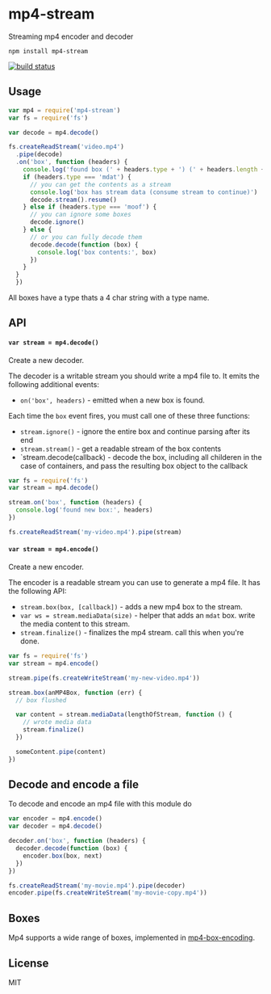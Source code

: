 # mp4-stream

Streaming mp4 encoder and decoder

```
npm install mp4-stream
```

[![build status](http://img.shields.io/travis/mafintosh/mp4-stream.svg?style=flat)](http://travis-ci.org/mafintosh/mp4-stream)

## Usage

``` js
var mp4 = require('mp4-stream')
var fs = require('fs')

var decode = mp4.decode()

fs.createReadStream('video.mp4')
  .pipe(decode)
  .on('box', function (headers) {
    console.log('found box (' + headers.type + ') (' + headers.length + ')')
    if (headers.type === 'mdat') {
      // you can get the contents as a stream
      console.log('box has stream data (consume stream to continue)')
      decode.stream().resume()
    } else if (headers.type === 'moof') {
      // you can ignore some boxes
      decode.ignore()
    } else {
      // or you can fully decode them
      decode.decode(function (box) {
        console.log('box contents:', box)
      })
    }
  }
  })
```

All boxes have a type thats a 4 char string with a type name.

## API

#### `var stream = mp4.decode()`

Create a new decoder.

The decoder is a writable stream you should write a mp4 file to. It emits the following additional events:

* `on('box', headers)` - emitted when a new box is found.

Each time the `box` event fires, you must call one of these three functions:

* `stream.ignore()` - ignore the entire box and continue parsing after its end
* `stream.stream()` - get a readable stream of the box contents
* `stream.decode(callback) - decode the box, including all childeren in the case of containers, and pass
the resulting box object to the callback

``` js
var fs = require('fs')
var stream = mp4.decode()

stream.on('box', function (headers) {
  console.log('found new box:', headers)
})

fs.createReadStream('my-video.mp4').pipe(stream)
```

#### `var stream = mp4.encode()`

Create a new encoder.

The encoder is a readable stream you can use to generate a mp4 file. It has the following API:

* `stream.box(box, [callback])` - adds a new mp4 box to the stream.
* `var ws = stream.mediaData(size)` - helper that adds an `mdat` box. write the media content to this stream.
* `stream.finalize()` - finalizes the mp4 stream. call this when you're done.

``` js
var fs = require('fs')
var stream = mp4.encode()

stream.pipe(fs.createWriteStream('my-new-video.mp4'))

stream.box(anMP4Box, function (err) {
  // box flushed

  var content = stream.mediaData(lengthOfStream, function () {
    // wrote media data
    stream.finalize()
  })

  someContent.pipe(content)
})

```

## Decode and encode a file

To decode and encode an mp4 file with this module do

``` js
var encoder = mp4.encode()
var decoder = mp4.decode()

decoder.on('box', function (headers) {
  decoder.decode(function (box) {
    encoder.box(box, next)
  })
})

fs.createReadStream('my-movie.mp4').pipe(decoder)
encoder.pipe(fs.createWriteStream('my-movie-copy.mp4'))
```

## Boxes

Mp4 supports a wide range of boxes, implemented in
[mp4-box-encoding](https://github.com/jhiesey/mp4-box-encoding).

## License

MIT

